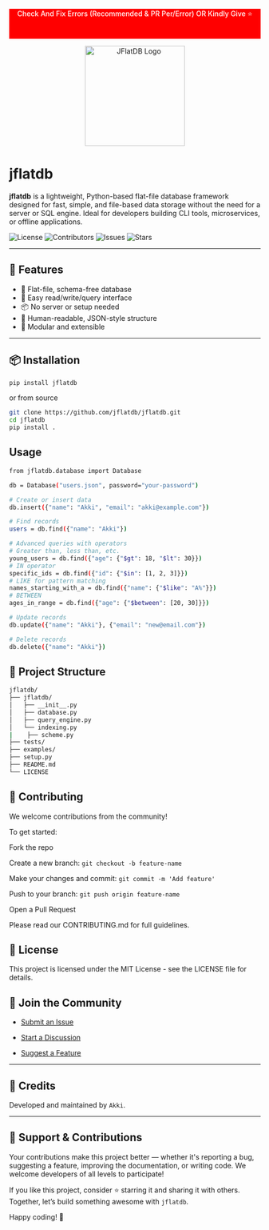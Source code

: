 <p style="height:60px; width: 100%; background-color: Red; color: white; font-weight: 500; text-align: center;">
  Check And Fix Errors (Recommended & PR Per/Error) OR Kindly Give ⭐
</p>
<p align="center">
  <img src="https://github.com/jflatdb/jflatdb/raw/main/assets/logo/logo.png" width="200" alt="JFlatDB Logo" />
</p>

# jflatdb

**jflatdb** is a lightweight, Python-based flat-file database framework designed for fast, simple, and file-based data storage without the need for a server or SQL engine. Ideal for developers building CLI tools, microservices, or offline applications.

![License](https://img.shields.io/github/license/jflatdb/jflatdb)
![Contributors](https://img.shields.io/github/contributors/jflatdb/jflatdb)
![Issues](https://img.shields.io/github/issues/jflatdb/jflatdb)
![Stars](https://img.shields.io/github/stars/jflatdb/jflatdb)

---

## 🚀 Features

- 📁 Flat-file, schema-free database
- 🧪 Easy read/write/query interface
- 📦 No server or setup needed
- 🔐 Human-readable, JSON-style structure
- 🧩 Modular and extensible

---

## 📦 Installation

```bash
pip install jflatdb
```

or from source 

```bash
git clone https://github.com/jflatdb/jflatdb.git
cd jflatdb
pip install .
````

## Usage

```bash 
from jflatdb.database import Database

db = Database("users.json", password="your-password")

# Create or insert data
db.insert({"name": "Akki", "email": "akki@example.com"})

# Find records
users = db.find({"name": "Akki"})

# Advanced queries with operators
# Greater than, less than, etc.
young_users = db.find({"age": {"$gt": 18, "$lt": 30}})
# IN operator
specific_ids = db.find({"id": {"$in": [1, 2, 3]}})
# LIKE for pattern matching
names_starting_with_a = db.find({"name": {"$like": "A%"}})
# BETWEEN
ages_in_range = db.find({"age": {"$between": [20, 30]}})

# Update records
db.update({"name": "Akki"}, {"email": "new@email.com"})

# Delete records
db.delete({"name": "Akki"})
```

## 📁 Project Structure

```bash 
jflatdb/
├── jflatdb/
│   ├── __init__.py
│   ├── database.py
│   ├── query_engine.py
│   └── indexing.py
|    ├── scheme.py
├── tests/
├── examples/
├── setup.py
├── README.md
└── LICENSE
```

## 🤝 Contributing
We welcome contributions from the community!

To get started:

Fork the repo

Create a new branch: ```git checkout -b feature-name```

Make your changes and commit: ```git commit -m 'Add feature'```

Push to your branch: ```git push origin feature-name```

Open a Pull Request

Please read our CONTRIBUTING.md for full guidelines.

## 📄 License
This project is licensed under the MIT License - see the LICENSE file for details.

## 💬 Join the Community
- [Submit an Issue](https://github.com/jflatdb/jflatdb/issues)

- [Start a Discussion](https://github.com/jflatdb/jflatdb/discussion/)

- [Suggest a Feature](https://github.com/jflatdb/jflatdb.github/)

---
## 🙌 Credits
Developed and maintained by ```Akki```.

---

## 🙏 Support & Contributions

Your contributions make this project better — whether it's reporting a bug, suggesting a feature, improving the documentation, or writing code. We welcome developers of all levels to participate!

If you like this project, consider ⭐ starring it and sharing it with others.  
Together, let’s build something awesome with `jflatdb`.

Happy coding! 🚀
